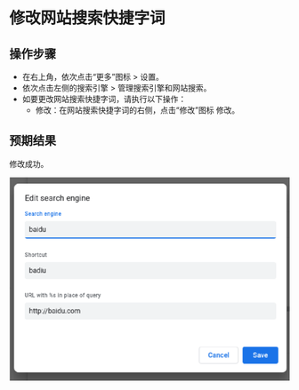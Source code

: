 # 修改网站搜索快捷字词

## 操作步骤

- 在右上角，依次点击“更多”图标 > 设置。
- 依次点击左侧的搜索引擎 > 管理搜索引擎和网站搜索。
- 如要更改网站搜索快捷字词，请执行以下操作：
  - 修改：在网站搜索快捷字词的右侧，点击“修改”图标 修改。

## 预期结果

修改成功。

![修改网站搜索快捷字词-1](./img/修改网站搜索快捷字词-1.png)
